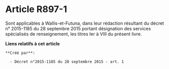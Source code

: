 # Article R897-1

Sont applicables à Wallis-et-Futuna, dans leur rédaction résultant du décret n° 2015-1185 du 28 septembre 2015 portant
désignation des services spécialisés de renseignement, les titres Ier à VIII du présent livre.

**Liens relatifs à cet article**

	**Créé par**:

	  - Décret n°2015-1185 du 28 septembre 2015 - art. 1
